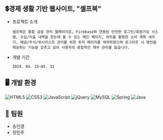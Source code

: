 ## 💲경제 생활 기반 웹사이트, "셀프북"

- 프로젝트 소개

      셀프북은 통합 금융 관리 웹페이지로, Firebase와 연동된 안전한 로그인/회원가입 시스템, 수입/지출 내역을 한눈에 볼 수 있는 메인 페이지, 차트를 활용한 소비 계획 세우기, 예금/주식/위시리스트 관리를 위한 투자 페이지를 제작하였으며 로그아웃 시 명언을 제공하는 기능을 갖추고 있어 사용자의 종합적인 재무 관리를 돕습니다.

- 개발 기간

      2024. 04. 15~05. 31

## 🖥️ 개발 환경

![HTML5](https://img.shields.io/badge/html5-%23E34F26.svg?style=for-the-badge&logo=html5&logoColor=white)
![CSS3](https://img.shields.io/badge/css3-%231572B6.svg?style=for-the-badge&logo=css3&logoColor=white)
![JavaScript](https://img.shields.io/badge/javascript-%23323330.svg?style=for-the-badge&logo=javascript&logoColor=%23F7DF1E)
![jQuery](https://img.shields.io/badge/jquery-%230769AD.svg?style=for-the-badge&logo=jquery&logoColor=white)
![MySQL](https://img.shields.io/badge/mysql-4479A1.svg?style=for-the-badge&logo=mysql&logoColor=white)
![Spring](https://img.shields.io/badge/spring-%236DB33F.svg?style=for-the-badge&logo=spring&logoColor=white)
![Java](https://img.shields.io/badge/java-%23ED8B00.svg?style=for-the-badge&logo=openjdk&logoColor=white)


## 👥 팀원

- 송인경
- 정민주
